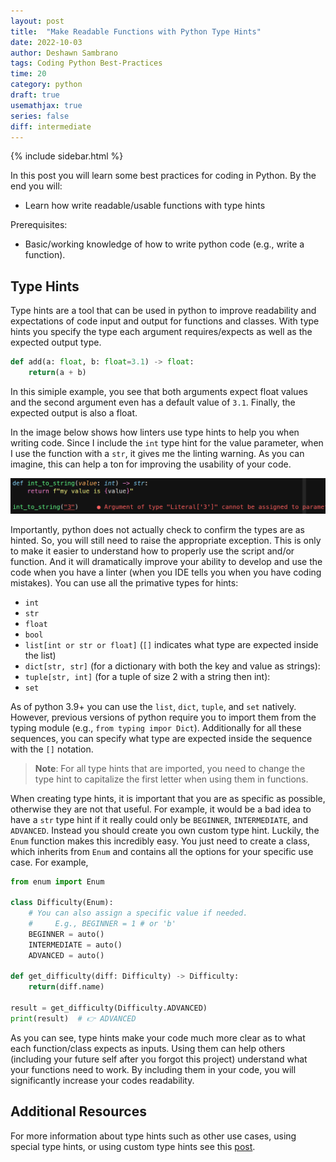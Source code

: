 ```yaml
---
layout: post
title:  "Make Readable Functions with Python Type Hints"
date: 2022-10-03
author: Deshawn Sambrano
tags: Coding Python Best-Practices
time: 20
category: python
draft: true
usemathjax: true
series: false
diff: intermediate
---
```



{% include sidebar.html %}

<section class="takeaways">

In this post you will learn some best practices for coding in Python. By the end you will:
- Learn how write readable/usable functions with type hints

Prerequisites:
- Basic/working knowledge of how to write python code (e.g., write a function).

</section>

## Type Hints

<!-- excerpt-start -->
Type hints are a tool that can be used in python to improve readability and expectations of code input and output for functions and classes. With type hints you specify the type each argument requires/expects as well as the expected output type.

<!-- excerpt-end -->

```python
def add(a: float, b: float=3.1) -> float:
    return(a + b)
```

In this simiple example, you see that both arguments expect float values and the second argument even has a default value of `3.1`.
Finally, the expected output is also a float.

In the image below shows how linters use type hints to help you when writing code.
Since I include the `int` type hint for the value parameter, when I use the function with a `str`, it gives me the linting warning.
As you can imagine, this can help a ton for improving the usability of your code.

![Linter Example with Type Hints](/assets/imgs/type_hints.png)

Importantly, python does not actually check to confirm the types are as hinted.
So, you will still need to raise the appropriate exception.
This is only to make it easier to understand how to properly use the script and/or function.
And it will dramatically improve your ability to develop and use the code when you have a linter (when you IDE tells you when you have coding mistakes).
You can use all the primative types for hints:
- `int`
- `str`
- `float`
- `bool`
- `list[int or str or float]` (`[]` indicates what type are expected inside the list)
- `dict[str, str]` (for a dictionary with both the key and value as strings): 
- `tuple[str, int]` (for a tuple of size 2 with a string then int): 
- `set`

As of python 3.9+ you can use the `list`, `dict`, `tuple`, and `set` natively.
However, previous versions of python require you to import them from the typing module (e.g., `from typing impor Dict`).
Additionally for all these sequences, you can specify what type are expected inside the sequence with the `[]` notation.
> **Note**: For all type hints that are imported, you need to change the type hint to capitalize the first letter when using them in functions.

When creating type hints, it is important that you are as specific as possible, otherwise they are not that useful.
For example, it would be a bad idea to have a `str` type hint if it really could only be `BEGINNER`, `INTERMEDIATE`, and `ADVANCED`.
Instead you should create you own custom type hint.
Luckily, the `Enum` function makes this incredibly easy.
You just need to create a class, which inherits from `Enum` and contains all the options for your specific use case.
For example,

```python
from enum import Enum

class Difficulty(Enum):
    # You can also assign a specific value if needed.
    #     E.g., BEGINNER = 1 # or 'b'
    BEGINNER = auto()
    INTERMEDIATE = auto()
    ADVANCED = auto()

def get_difficulty(diff: Difficulty) -> Difficulty:
    return(diff.name)

result = get_difficulty(Difficulty.ADVANCED)
print(result)  # 👉️ ADVANCED
```

As you can see, type hints make your code much more clear as to what each function/class expects as inputs.
Using them can help others (including your future self after you forgot this project) understand what your functions need to work.
By including them in your code, you will significantly increase your codes readability.


## Additional Resources

For more information about type hints such as other use cases, using special type hints, or using custom type hints see this [post][th1].

<!-- ## References -->

[1]: https://youtu.be/woIkysZytSs "Arjan Codes: 8 Python Coding Tips - From The Google Python Style Guide"
[2]: https://youtu.be/LrtnLEkOwFE "Arjan Codes: Code Smells Part 1"
[3]: https://youtu.be/zmWf_cHyo8s "Arjan Codes: Code Smells Part 2"
[4]: https://youtu.be/Kl3_Gmn4Ujg "Arjan Codes: Code Smells Part 3"
[5]: https://www.geeksforgeeks.org/abstract-classes-in-python/ "Abstract Classes in Python"

<!-- ### Virtual Environmnts -->

[pipenv]: https://github.com/pypa/pipenv "Pipenv Python Dev for Humans"
[vewrapper]: https://virtualenvwrapper.readthedocs.io/en/latest/ "Virtual Wrapper"
[virtualenv]: https://pypi.org/project/virtualenv/ "Virtual Env"
[condaenv]: https://conda.io/projects/conda/en/latest/user-guide/tasks/manage-environments.html "Conda environments"
[anaconda]: https://www.anaconda.com/products/distribution "Anaconda"
[pyenv]: https://github.com/pyenv/pyenv "Pyenv for simple VE in python"
[venv]: https://docs.python.org/3/library/venv.html "Venv: Python Builtin Virtual Environment Creator"


<!-- ### f Strings -->

[f1]: https://realpython.com/python-f-strings/ "Real Python: f strings"
[f2]: https://youtu.be/dvqFNOhNIjM "Arjan Codes: f Strings Set size"
[f3]: https://stackoverflow.com/a/45310389 "SO: f Strings round"
[f4]: https://youtube.com/shorts/07Pxa3TbQc4?feature=share "Python Engineer: f Strings large numbers"
[f5]: https://stackoverflow.com/a/50340297 "SO: f Strings round Detailed"


<!-- ### Type hints -->

[th1]: https://mypy.readthedocs.io/en/stable/cheat_sheet_py3.html "Type hints cheatsheet"


<!-- ### Exceptions -->

[e1]: https://youtu.be/nlCKrKGHSSk "Socratica: Exceptions"
[e2]: https://docs.python.org/3/library/exceptions.html#exception-hierarchy "Python Exception Hierarchy"
[e3]: https://youtu.be/6tNS--WetLI "Corey Schafer: Long Run Unit Testing Tutorial"
[arjanerror]: https://youtu.be/nlCKrKGHSSk "Arjan Codes YT: Exception Handling"

<!-- ### Logging -->

[l1]: https://youtu.be/g8nQ90Hk328 "Socratica: Logging"
[l2]: https://www.geeksforgeeks.org/logging-in-python/ "GeeksforGeeks: Python Logging"
[l3]: https://realpython.com/python-logging-source-code/ "Real Python: Logging"

<!-- ### Asynchronous Code -->

[a1]: https://youtu.be/2IW-ZEui4h4 "Arjan Codes: Asynchronous Code with Asyncio"
[a2]: https://realpython.com/python-async-features/ "Real Python: asyncio"
